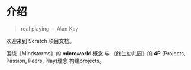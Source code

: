 # 介绍

> real playing -- Alan Kay

欢迎来到 Scratch 项目文档。

围绕《Mindstorms》的 **microworld** 概念 与 《终生幼儿园》的 **4P** (Projects, Passion, Peers, Play)理念 构建projects。